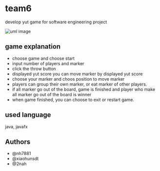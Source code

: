 # team6

 develop yut game for software engineering project

![uml image](https://postfiles.pstatic.net/MjAxOTA2MDhfMjgy/MDAxNTU5OTg4MjQ0NTI1.9Hb6Zxq8pgyrQ4HHW-1ieWTJV9sk5tr7FgHsrcsPsGEg.WzsODABIspEwvFf-ypEskwVJBbueH_OaCR2cutRVhy4g.PNG.nh7881/image.png?type=w966)


## game explanation
+ choose game and choose start
+ input number of players and marker
+ click the throw button 
+ displayed yut score you can move marker by displayed yut score
+ choose your marker and choos position to move marker
+ players can group their own marker, or eat marker of other players.
+ if all marker go out of the board, game is finished and player who make all marker go out of the board is winner
+ when game finished, you can choose to exit or restart game.

## used language
 java, javafx

## Authors
+ @nh7881
+ @xiaohunsdt
+ @2nah
